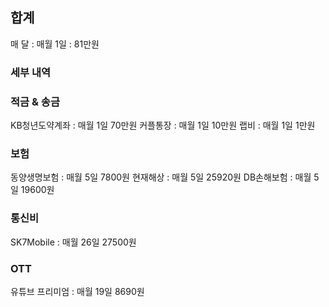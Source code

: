 ## 합계
매 달  : 
매월 1일 : 81만원 

### 세부 내역
### 적금 & 송금
KB청년도약계좌 : 매월 1일 70만원
커플통장 : 매월 1일 10만원
랩비 : 매월 1일 1만원
### 보험
동양생명보험 : 매월 5일 7800원
현재해상 : 매월 5일 25920원
DB손해보험 : 매월 5일 19600원

### 통신비
SK7Mobile : 매월 26일 27500원

### OTT 
유튜브 프리미엄 : 매월 19일 8690원

